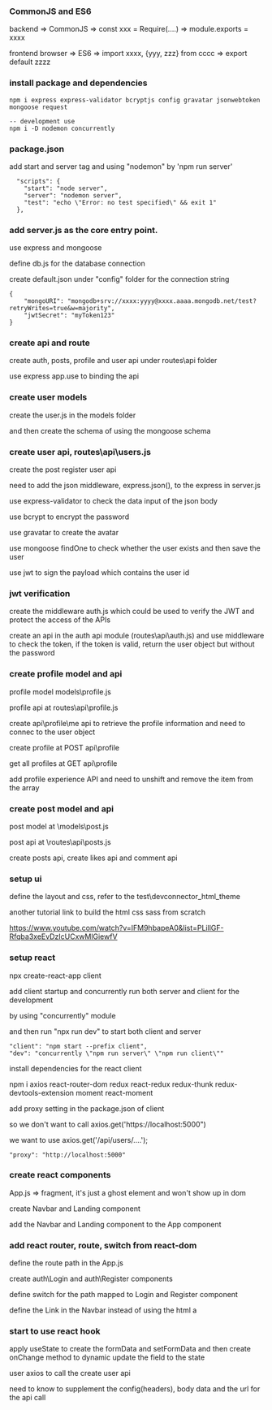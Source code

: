 ### CommonJS and ES6

backend => CommonJS => const xxx = Require(....) => module.exports = xxxx

frontend browser => ES6 => import xxxx, {yyy, zzz} from cccc => export default zzzz

### install package and dependencies
```
npm i express express-validator bcryptjs config gravatar jsonwebtoken mongoose request

-- development use
npm i -D nodemon concurrently 
```

### package.json

add start and server tag and using "nodemon" by 'npm run server'

```
  "scripts": {
    "start": "node server",
    "server": "nodemon server",
    "test": "echo \"Error: no test specified\" && exit 1"
  },
```

### add server.js as the core entry point.

use express and mongoose

define db.js for the database connection

create default.json under "config" folder for the connection string

```
{
    "mongoURI": "mongodb+srv://xxxx:yyyy@xxxx.aaaa.mongodb.net/test?retryWrites=true&w=majority",
    "jwtSecret": "myToken123"
}
```

### create api and route

create auth, posts, profile and user api under routes\api folder

use express app.use to binding the api

### create user models

create the user.js in the models folder

and then create the schema of using the mongoose schema

### create user api, routes\api\users.js

create the post register user api 

need to add the json middleware, express.json(), to the express in server.js

use express-validator to check the data input of the json body

use bcrypt to encrypt the password

use gravatar to create the avatar

use mongoose findOne to check whether the user exists and then save the user

use jwt to sign the payload which contains the user id

### jwt verification

create the middleware auth.js which could be used to verify the JWT and protect the access of the APIs

create an api in the auth api module (routes\api\auth.js) and use middleware to check the token, if the token is valid, return the user object but without the password

### create profile model and api

profile model models\profile.js

profile api at routes\api\profile.js

create api\profile\me api to retrieve the profile information and need to connec to the user object

create profile at POST api\profile

get all profiles at GET api\profile

add profile experience API and need to unshift and remove the item from the array

### create post model and api

post model at \models\post.js

post api at \routes\api\posts.js

create posts api, create likes api and comment api

### setup ui

define the layout and css, refer to the test\devconnector_html_theme

another tutorial link to build the html css sass from scratch

https://www.youtube.com/watch?v=IFM9hbapeA0&list=PLillGF-Rfqba3xeEvDzIcUCxwMlGiewfV

### setup react

npx create-react-app client

add client startup and concurrently run both server and client for the development

by using "concurrently" module

and then run "npx run dev" to start both client and server

```
"client": "npm start --prefix client",
"dev": "concurrently \"npm run server\" \"npm run client\""
```

install dependencies for the react client

npm i axios react-router-dom redux react-redux redux-thunk redux-devtools-extension moment react-moment

add proxy setting in the package.json of client

so we don't want to call axios.get('https://localhost:5000")

we want to use axios.get('/api/users/....');

```
"proxy": "http://localhost:5000"
```

### create react components

App.js => fragment, it's just a ghost element and won't show up in dom

create Navbar and Landing component

add the Navbar and Landing component to the App component


### add react router, route, switch from react-dom 

define the route path in the App.js

create auth\Login and auth\Register components

define switch for the path mapped to Login and Register component

define the Link in the Navbar instead of using the html a

### start to use react hook

apply useState to create the formData and setFormData and then create onChange method to dynamic update the field to the state

user axios to call the create user api

need to know to supplement the config(headers), body data and the url for the api call






